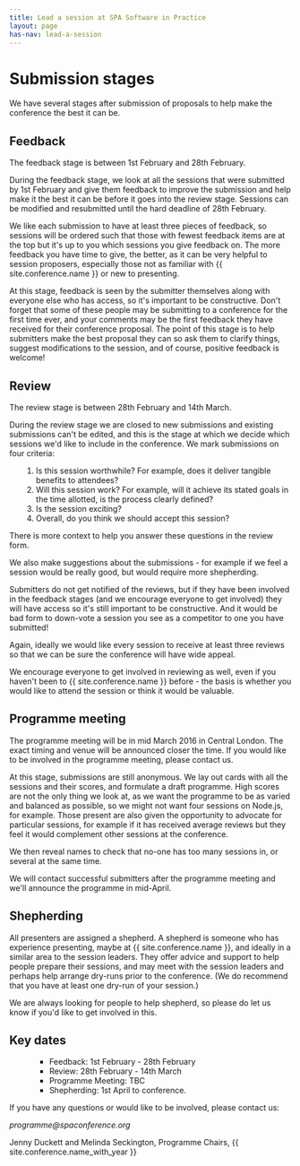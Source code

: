 ```yaml
---
title: Lead a session at SPA Software in Practice
layout: page
has-nav: lead-a-session
---
```


<h1>Submission stages</h1>
<p>We have several stages after submission of proposals to help make the conference the best it can be.</p>
<h2>Feedback</h2>
<p>The feedback stage is between 1st February and 28th February.</p>
<p>During the feedback stage, we look at all the sessions that were submitted by 1st February and give them feedback to improve the submission and help make it the best it can be before it goes into the review stage. Sessions can be modified and resubmitted until the hard deadline of 28th February.</p>
<p>We like each submission to have at least three pieces of feedback, so sessions will be ordered such that those with fewest feedback items are at the top but it's up to you which sessions you give feedback on. The more feedback you have time to give, the better, as it can be very helpful to session proposers, especially those not as familiar with {{ site.conference.name }} or new to presenting.</p>
<p>At this stage, feedback is seen by the submitter themselves along with everyone else who has access, so it's important to be constructive. Don't forget that some of these people may be submitting to a conference for the first time ever, and your comments may be the first feedback they have received for their conference proposal. The point of this stage is to help submitters make the best proposal they can so ask them to clarify things, suggest modifications to the session, and of course, positive feedback is welcome!</p>
<h2>Review</h2>
<p>The review stage is between 28th February and 14th March.</p>
<p>During the review stage we are closed to new submissions and existing submissions can't be edited, and this is the stage at which we decide which sessions we'd like to include in the conference. We mark submissions on four criteria:</p>
<ol><ol>
<li>Is this session worthwhile? For example, does it deliver tangible benefits to attendees?</li>
<li>Will this session work? For example, will it achieve its stated goals in the time allotted, is the process clearly defined?</li>
<li>Is the session exciting?</li>
<li>Overall, do you think we should accept this session?</li>
</ol></ol>
<p>There is more context to help you answer these questions in the review form.</p>
<p>We also make suggestions about the submissions - for example if we feel a session would be really good, but would require more shepherding.</p>
<p>Submitters do not get notified of the reviews, but if they have been involved in the feedback stages (and we encourage everyone to get involved) they will have access so it's still important to be constructive. And it would be bad form to down-vote a session you see as a competitor to one you have submitted!</p>
<p>Again, ideally we would like every session to receive at least three reviews so that we can be sure the conference will have wide appeal.</p>
<p>We encourage everyone to get involved in reviewing as well, even if you haven't been to {{ site.conference.name }} before - the basis is whether you would like to attend the session or think it would be valuable.</p>
<h2>Programme meeting</h2>
<p>The programme meeting will be in mid March 2016 in Central London. The exact timing and venue will be announced closer the time. If you would like to be involved in the programme meeting, please contact us.</p>
<p>At this stage, submissions are still anonymous. We lay out cards with all the sessions and their scores, and formulate a draft programme. High scores are not the only thing we look at, as we want the programme to be as varied and balanced as possible, so we might not want four sessions on Node.js, for example. Those present are also given the opportunity to advocate for particular sessions, for example if it has received average reviews but they feel it would complement other sessions at the conference.</p>
<p>We then reveal names to check that no-one has too many sessions in, or several at the same time.</p>
<p>We will contact successful submitters after the programme meeting and we'll announce the programme in mid-April.</p>
<h2>Shepherding</h2>
<p>All presenters are assigned a shepherd. A shepherd is someone who has experience presenting, maybe at {{ site.conference.name }}, and ideally in a similar area to the session leaders. They offer advice and support to help people prepare their sessions, and may meet with the session leaders and perhaps help arrange dry-runs prior to the conference. (We do recommend that you have at least one dry-run of your session.)</p>
<p>We are always looking for people to help shepherd, so please do let us know if you'd like to get involved in this.</p>
<h2>Key dates</h2>
<ol><ol>
<ul>
<li>Feedback: 1st February - 28th February</li>
<li>Review: 28th February - 14th March</li>
<li>Programme Meeting: TBC</li>
<li>Shepherding: 1st April to conference.</li>
</ul>
</ol></ol>
<p>If you have any questions or would like to be involved, please contact us:</p>
<p><em>programme@spaconference.org</em></p>
<p>Jenny Duckett and Melinda Seckington, Programme Chairs, {{ site.conference.name_with_year }}</p>
